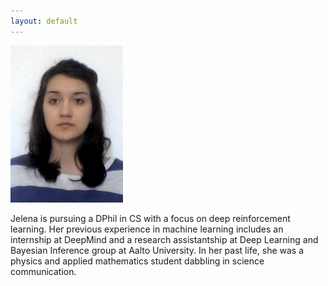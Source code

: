 ```yaml
---
layout: default
---
```


<img src="/assets/img/jelena.png" alt="drawing" class="portrait"/>

Jelena is pursuing a DPhil in CS with a focus on deep reinforcement learning.
Her previous experience in machine learning includes an internship at DeepMind
and a research assistantship at Deep Learning and Bayesian Inference group at Aalto University.
In her past life, she was a physics and applied mathematics student dabbling in science communication.